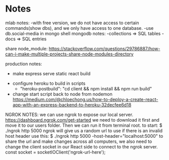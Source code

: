 # Notes
mlab notes:
  -with free version, we do not have access to certain commands(show dbs), and we only have access to one database.
  -use db.social-media in mongo shell
mongodb notes:
  -collections => SQL tables
  -docs => SQL entries

share node_module:
https://stackoverflow.com/questions/29786887/how-can-i-make-multiple-projects-share-node-modules-directory

production notes:
- make express serve static react build
<!-- server.use(express.static(path.join(__dirname, 'client/build'))) -->
- configure heroku to build in scripts
  - "heroku-postbuild": "cd client && npm install && npm run build"
- change start script back to node from nodemon
https://medium.com/@chloechong.us/how-to-deploy-a-create-react-app-with-an-express-backend-to-heroku-32decfee6d18

NGROK NOTES:
we can use ngrok to expose our local server. https://dashboard.ngrok.com/get-started we need to download it first and move it to our users folder. Then we can run it from terminal root.
to start:
$ ./ngrok http 5000
ngrok will give us a random url to use
if there is an invalid host header use this:
$ ./ngrok http 5000 -host-header="localhost:5000"
to share the url and make changes across all computers, we also need to change the client socket in our React side to connect to the ngrok server.
const socket = socketIOClient('ngrok-url-here');
